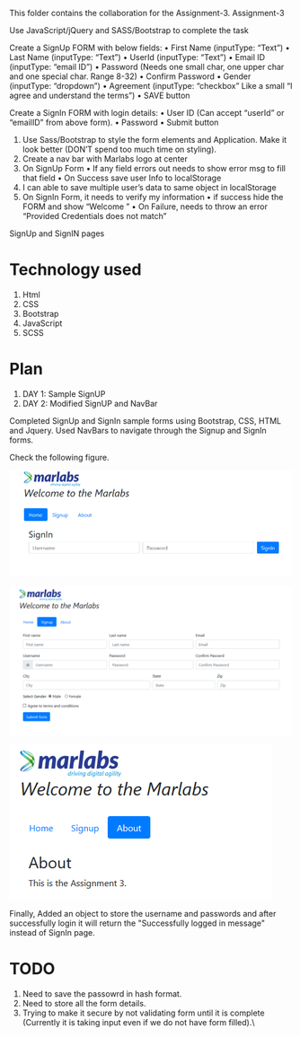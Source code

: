 This folder contains the collaboration for the Assignment-3.
Assignment-3
 
 
Use JavaScript/jQuery and SASS/Bootstrap to complete the task

Create a SignUp FORM with below fields:
•	First Name (inputType: “Text”)
•	Last Name (inputType: “Text”)
•	UserId (inputType: “Text”)
•	Email ID (inputType: “email ID”)
•	Password (Needs one small char, one upper char and one special char. Range 8-32)
•	Confirm Password 
•	Gender (inputType: “dropdown”)
•	Agreement (inputType: “checkbox” Like a small “I agree and understand the terms”)
•	SAVE button

Create a SignIn FORM with login details:
•	User ID (Can accept “userId” or “emailID” from above form).
•	Password
•	Submit button

1.	Use Sass/Bootstrap to style the form elements and Application. Make it look better (DON’T spend too much time on styling).
2.	Create a nav bar with Marlabs logo at center 
3.	On SignUp Form 
•	If any field errors out needs to show error msg to fill that field
•	On Success save user Info to localStorage
4.	I can able to save multiple user’s data to same object in localStorage
5.	On SignIn Form, it needs to verify my information
•	if success hide the FORM and show “Welcome <FirstName>”
•	On Failure, needs to throw an error “Provided Credentials does not match”
 
 
 SignUp and SignIN pages

# Technology used #
1. Html
2. CSS
3. Bootstrap
4. JavaScript
5. SCSS
# Plan #
1. DAY 1: Sample SignUP
2. DAY 2: Modified SignUP and NavBar

Completed SignUp and SignIn sample forms using Bootstrap, CSS, HTML and Jquery.
Used NavBars to navigate through the Signup and SignIn forms.

Check the following figure.

![Home](https://github.com/Khanif3693/JavaScript-/blob/master/Assignment_3/Home_Assignment3.PNG)

![Signup](https://github.com/Khanif3693/JavaScript-/blob/master/Assignment_3/SignUp_Assignment3.PNG)


![About](https://github.com/Khanif3693/JavaScript-/blob/master/Assignment_3/About_Assignment3.PNG)

Finally, Added an object to store the username and passwords and after successfully login it will return the "Successfully logged in message" instead of SignIn page. 

# TODO #
1. Need to save the passowrd in hash format.
2. Need to store all the form details.
3. Trying to make it  secure by not validating form until it is complete (Currently it is taking input even if we do not have form filled).\




